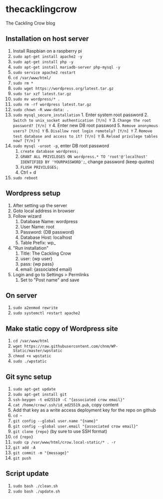 # thecacklingcrow
The Cackling Crow blog


## Installation on host server
1. Install Raspbian on a raspberry pi
2. `sudo apt-get install apache2 -y`
3. `sudo apt-get install php -y`
4. `sudo apt-get install mariadb-server php-mysql -y`
5. `sudo service apache2 restart`
6. `cd /var/www/html/`
7. `sudo rm *`
8. `sudo wget https://wordpress.org/latest.tar.gz`
9.  `sudo tar xzf latest.tar.gz`
10.  `sudo mv wordpress/* .`
11.  `sudo rm -rf wordpress latest.tar.gz`
12.  `sudo chown -R www-data: .`
13.  `sudo mysql_secure_installation`
    1. Enter system root password
    2. `Switch to unix_socket authentication [Y/n] Y`
    3. `Change the root password? [Y/n] Y`
    4. Enter new DB root password
    5. `Remove anonymous users? [Y/n] Y`
    6. `Disallow root login remotely? [Y/n] Y`
    7. `Remove test database and access to it? [Y/n] Y`
    8. `Reload privilege tables now? [Y/n] Y`
14. `sudo mysql -uroot -p`, enter DB root password
    1. `create database wordpress;`
    2. `GRANT ALL PRIVILEGES ON wordpress.* TO 'root'@'localhost' IDENTIFIED BY 'YOURPASSWORD';`, change password (keep quotes)
    3. `FLUSH PRIVILEGES;`
    4. Ctrl + d
16. `sudo reboot`

## Wordpress setup
1. After setting up the server
2. Goto local address in browser
3. Follow wizard
    1. Database Name: wordpress
    2. User Name: root
    3. Password: {DB password}
    4. Database Host: localhost
    5. Table Prefix:  wp_
4. "Run installation"
    1. Title: The Cackling Crow
    2. user: {wp user}
    3. pass: {wp pass}
    4. email: {associated email}
5. Login and go to Settings > Permlinks
    1. Set to "Post name" and save

## On server
1. `sudo a2enmod rewrite`
2. `sudo systemctl restart apache2`

## Make static copy of Wordpress site
1. `cd /var/www/html`
2. `wget https://raw.githubusercontent.com/chnm/WP-Static/master/wpstatic`
3. `chmod +x wpstatic`
4. `sudo ./wpstatic`

## Git sync setup
1. `sudo apt-get update`
2. `sudo apt-get install git`
3. `ssh-keygen -t ed25519 -C "{associated crow email}"`
4. `cat /home/crow/.ssh/id_ed25519.pub`, copy content
5. Add that key as a write access deployment key for the repo on github
6. `cd ~`
7. `git config --global user.name "{name}"`
8. `git config --global user.email "{associated crow email}"`
9. `git clone {repo}` (by sure to use SSH format)
10. `cd {repo}`
11. `sudo cp /var/www/html/crow.local-static/* . -r`
15. `git add -A`
16. `git commit -m "{message}"`
17. `git push`

## Script update
1. `sudo bash ./clean.sh`
2. `sudo bash ./update.sh`



